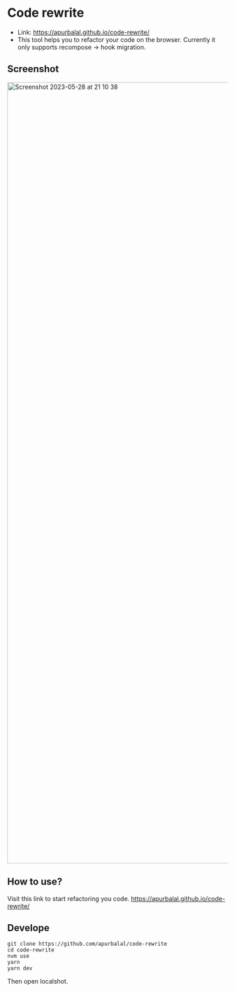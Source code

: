 # Code rewrite
- Link: https://apurbalal.github.io/code-rewrite/
- This tool helps you to refactor your code on the browser. Currently it only supports recompose -> hook migration.

## Screenshot
<img width="1788" alt="Screenshot 2023-05-28 at 21 10 38" src="https://github.com/apurbalal/code-rewrite/assets/9425881/1f9f7e42-5315-4cef-aa39-b38d753a21ae">

## How to use?
Visit this link to start refactoring you code. 
https://apurbalal.github.io/code-rewrite/

## Develope
```
git clone https://github.com/apurbalal/code-rewrite
cd code-rewrite
nvm use
yarn 
yarn dev
```
Then open localshot.
